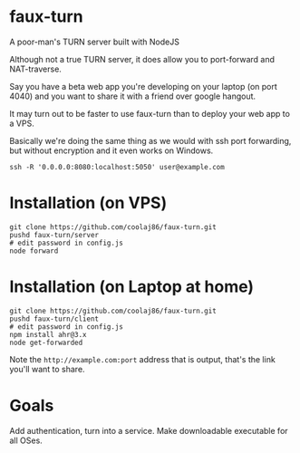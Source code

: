 faux-turn
=========

A poor-man's TURN server built with NodeJS

Although not a true TURN server, it does allow you to port-forward and NAT-traverse.

Say you have a beta web app you're developing on your laptop (on port 4040) and you
want to share it with a friend over google hangout.

It may turn out to be faster to use faux-turn than to deploy your web app to a VPS.

Basically we're doing the same thing as we would with ssh port forwarding,
but without encryption and it even works on Windows.

    ssh -R '0.0.0.0:8080:localhost:5050' user@example.com

Installation (on VPS)
===

    git clone https://github.com/coolaj86/faux-turn.git
    pushd faux-turn/server
    # edit password in config.js
    node forward

Installation (on Laptop at home)
===

    git clone https://github.com/coolaj86/faux-turn.git
    pushd faux-turn/client
    # edit password in config.js
    npm install ahr@3.x
    node get-forwarded

Note the `http://example.com:port` address that is output, that's the link you'll want to share.

Goals
===

Add authentication, turn into a service. Make downloadable executable for all OSes.
